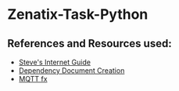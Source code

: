 # Zenatix-Task-Python

## References and Resources used:

- [Steve's Internet Guide](www.steves-internet-guide.com)
- [Dependency Document Creation](https://medium.com/python-pandemonium/better-python-dependency-and-package-management-b5d8ea29dff1)
- [MQTT fx](https://softblade.de/download/)
